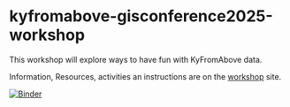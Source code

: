 # kyfromabove-gisconference2025-workshop
This workshop will explore ways to have fun with KyFromAbove data.

Information, Resources, activities an instructions are on the [workshop](https://ianhorn.github.io/kyfromabove-gisconference2025-workshop/) site. 

[![Binder](https://gesis.mybinder.org/badge_logo.svg)](https://gesis.mybinder.org/v2/gh/ianhorn/kyfromabove-gisconference2025-workshop/main?urlpath=%2Fdoc%2Ftree%2Fnotebooks%2Fworkshop-exercise.ipynb)


